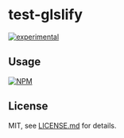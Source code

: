 # test-glslify

[![experimental](http://badges.github.io/stability-badges/dist/experimental.svg)](http://github.com/badges/stability-badges)



## Usage

[![NPM](https://nodei.co/npm/test-glslify.png)](https://nodei.co/npm/test-glslify/)

## License

MIT, see [LICENSE.md](http://github.com/mattdesl/test-glslify/blob/master/LICENSE.md) for details.
